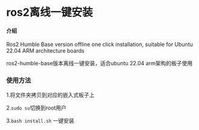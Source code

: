 # ros2离线一键安装

#### 介绍
Ros2 Humble Base version offline one click installation, suitable for Ubuntu 22.04 ARM architecture boards

ros2-humble-base版本离线一键安装，适合ubuntu 22.04 arm架构的板子使用

### 使用方法

1.将文件夹拷贝到对应的嵌入式板子上

2.`sudo su`切换到root用户

3.`bash install.sh` 一键安装

